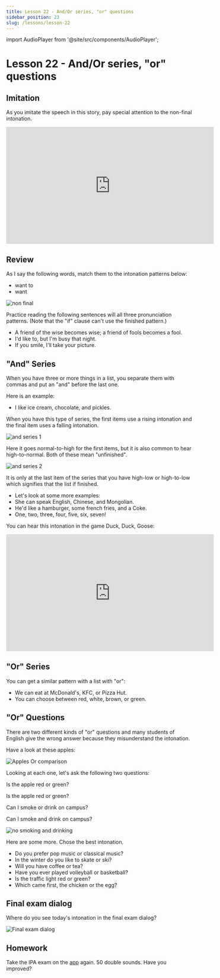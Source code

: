 ```yaml
---
title: Lesson 22 - And/Or series, "or" questions
sidebar_position: 23
slug: /lessons/lesson-22
---
```


import AudioPlayer from '@site/src/components/AudioPlayer';

# Lesson 22 - And/Or series, "or" questions

## Imitation

As you imitate the speech in this story, pay special attention to the non-final intonation.

<iframe width="560" height="315" src="https://www.youtube.com/embed/rI52IM1U8wE" title="YouTube video player" frameborder="0" allow="accelerometer; autoplay; clipboard-write; encrypted-media; gyroscope; picture-in-picture" allowfullscreen></iframe>

## Review

As I say the following words, match them to the intonation patterns below:
- want to
- want

![non final](/uploads/2020/05/non-final.png)

Practice reading the following sentences will all three pronunciation patterns. (Note that the "if" clause can't use the finished pattern.)
- A friend of the wise becomes wise; a friend of fools becomes a fool.
- I'd like to, but I'm busy that night.
- If you smile, I'll take your picture.

## "And" Series

When you have three or more things in a list, you separate them with commas and put an "and" before the last one.

Here is an example:
- I like ice cream, chocolate, and pickles.

When you have this type of series, the first items use a rising intonation and the final item uses a falling intonation.

![and series 1](/uploads/2020/05/and-series-1.png)

Here it goes normal-to-high for the first items, but it is also common to hear high-to-normal. Both of these mean "unfinished".

![and series 2](/uploads/2020/05/and-series-2.png)

It is only at the last item of the series that you have high-low or high-to-low which signifies that the list if finished.
- Let's look at some more examples:
- She can speak English, Chinese, and Mongolian.
- He'd like a hamburger, some french fries, and a Coke.
- One, two, three, four, five, six, seven!

You can hear this intonation in the game Duck, Duck, Goose:

<iframe width="560" height="315" src="https://www.youtube.com/embed/Ojb_zmaymE0" title="YouTube video player" frameborder="0" allow="accelerometer; autoplay; clipboard-write; encrypted-media; gyroscope; picture-in-picture" allowfullscreen></iframe>

## "Or" Series

You can get a similar pattern with a list with "or":
- We can eat at McDonald's, KFC, or Pizza Hut.
- You can choose between red, white, brown, or green.

## "Or" Questions

There are two different kinds of "or" questions and many students of English give the wrong answer because they misunderstand the intonation.

Have a look at these apples:

![Apples Or comparison](/uploads/2020/05/Apples-Or-comparison.jpg)

Looking at each one, let's ask the following two questions:

Is the apple red or green?

Is the apple red or green?

Can I smoke or drink on campus?

Can I smoke and drink on campus?

![no smoking and drinking](/uploads/2020/05/no-smoking-and-drinking.jpeg)

Here are some more. Chose the best intonation.
- Do you prefer pop music or classical music?
- In the winter do you like to skate or ski?
- Will you have coffee or tea?
- Have you ever played volleyball or basketball?
- Is the traffic light red or green?
- Which came first, the chicken or the egg?

## Final exam dialog

Where do you see today's intonation in the final exam dialog?

![Final exam dialog](/uploads/2020/05/Final-exam-dialog.jpg)

## Homework

Take the IPA exam on the [app](http://www.aepronunciation.com/) again. 50 double sounds. Have you improved?